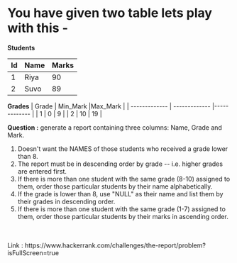 # You have given two table lets play with this -

**Students**

| Id  | Name |Marks |
| ------------- | ------------- |------------- |
| 1  | Riya  | 90 |
|  2 | Suvo  | 89 |

**Grades**
| Grade  | Min_Mark |Max_Mark |
| ------------- | ------------- |------------- |
| 1  | 0  | 9 |
|  2 | 10  | 19 |

**Question :**
generate a report containing three columns: Name, Grade and Mark. <br>
1. Doesn't want the NAMES of those students who received a grade lower than 8. <br>
2. The report must be in descending order by grade -- i.e. higher grades are entered first. <br>
3. If there is more than one student with the same grade (8-10) assigned to them, order those particular students by their name alphabetically. <br>
4. If the grade is lower than 8, use "NULL" as their name and list them by their grades in descending order.<br>
5. If there is more than one student with the same grade (1-7) assigned to them, order those particular students by their marks in ascending order.<br>
<br>
<br>
Link : https://www.hackerrank.com/challenges/the-report/problem?isFullScreen=true

